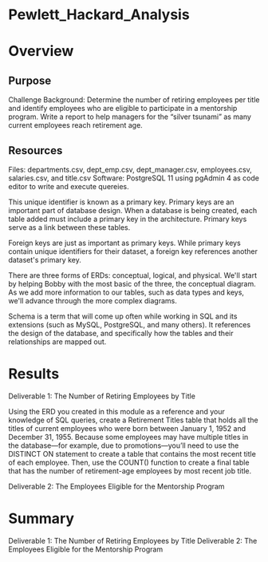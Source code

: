 # Pewlett_Hackard_Analysis

# Overview

## Purpose

Challenge Background: Determine the number of retiring employees per title and identify employees who are eligible to participate in a mentorship program. Write a report to help managers for the “silver tsunami” as many current employees reach retirement age.

## Resources
Files: departments.csv, dept_emp.csv, dept_manager.csv, employees.csv, salaries.csv, and title.csv
Software: PostgreSQL 11 using pgAdmin 4 as code editor to write and execute quereies.

This unique identifier is known as a primary key. Primary keys are an important part of database design. When a database is being created, each table added must include a primary key in the architecture. Primary keys serve as a link between these tables.

Foreign keys are just as important as primary keys. While primary keys contain unique identifiers for their dataset, a foreign key references another dataset's primary key.


There are three forms of ERDs: conceptual, logical, and physical. We'll start by helping Bobby with the most basic of the three, the conceptual diagram. As we add more information to our tables, such as data types and keys, we'll advance through the more complex diagrams.

Schema is a term that will come up often while working in SQL and its extensions (such as MySQL, PostgreSQL, and many others). It references the design of the database, and specifically how the tables and their relationships are mapped out.


# Results
Deliverable 1: The Number of Retiring Employees by Title

Using the ERD you created in this module as a reference and your knowledge of SQL queries, 
create a Retirement Titles table that holds all the titles of current employees who were born between January 1, 1952 and December 31, 1955. 
Because some employees may have multiple titles in the database—for example, due to promotions—you’ll need to use the DISTINCT ON statement to create a table that contains the most recent title of each employee.
Then, use the COUNT() function to create a final table that has the number of retirement-age employees by most recent job title.


Deliverable 2: The Employees Eligible for the Mentorship Program

# Summary
Deliverable 1: The Number of Retiring Employees by Title
Deliverable 2: The Employees Eligible for the Mentorship Program
